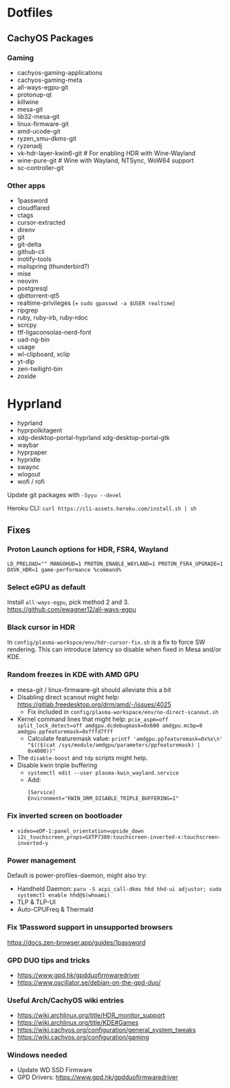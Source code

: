# Dotfiles


## CachyOS Packages

### Gaming
- cachyos-gaming-applications
- cachyos-gaming-meta
- all-ways-egpu-git
- protonup-qt
- killwine
- mesa-git
- lib32-mesa-git
- linux-firmware-git
- amd-ucode-git
- ryzen_smu-dkms-git
- ryzenadj
- vk-hdr-layer-kwin6-git # For enabling HDR with Wine-Wayland
- wine-pure-git # Wine with Wayland, NTSync, WoW64 support
- sc-controller-git

### Other apps
- 1password
- cloudflared
- ctags
- cursor-extracted
- direnv
- git
- git-delta
- github-cli
- inotify-tools
- mailspring (thunderbird?)
- mise
- neovim
- postgresql
- qbittorrent-qt5
- realtime-privileges (+ `sudo gpasswd -a $USER realtime`)
- ripgrep
- ruby, ruby-irb, ruby-rdoc
- scrcpy
- ttf-ligaconsolas-nerd-font
- uad-ng-bin
- usage
- wl-clipboard, xclip
- yt-dlp
- zen-twilight-bin
- zoxide

# Hyprland
- hyprland
- hyprpolkitagent
- xdg-desktop-portal-hyprland xdg-desktop-portal-gtk
- waybar
- hyprpaper
- hypridle
- swaync
- wlogout
- wofi / rofi

Update git packages with `-Syyu --devel`

Heroku CLI: `curl https://cli-assets.heroku.com/install.sh | sh`

## Fixes

### Proton Launch options for HDR, FSR4, Wayland
```
LD_PRELOAD="" MANGOHUD=1 PROTON_ENABLE_WAYLAND=1 PROTON_FSR4_UPGRADE=1 DXVK_HDR=1 game-performance %command%
```

### Select eGPU as default
Install `all-ways-egpu`, pick method 2 and 3.
https://github.com/ewagner12/all-ways-egpu

### Black cursor in HDR
In `config/plasma-workspce/env/hdr-cursor-fix.sh` is a fix to force SW rendering. This can introduce latency so disable when fixed in Mesa and/or KDE.

### Random freezes in KDE with AMD GPU
- mesa-git / linux-firmware-git should alleviate this a bit
- Disabling direct scanout might help: https://gitlab.freedesktop.org/drm/amd/-/issues/4025
  - Fix included in `config/plasma-workspace/env/no-direct-scanout.sh`
- Kernel command lines that might help: `pcie_aspm=off split_lock_detect=off amdgpu.dcdebugmask=0x600 amdgpu.mcbp=0 amdgpu.ppfeaturemask=0xfffd7fff`
  - Calculate featuremask value: `printf 'amdgpu.ppfeaturemask=0x%x\n' "$(($(cat /sys/module/amdgpu/parameters/ppfeaturemask) | 0x4000))"`
- The `disable-boost` and `tdp` scripts might help.
- Disable kwin triple buffering
  - `systemctl edit --user plasma-kwin_wayland.service`
  - Add: 
    ```
    [Service]
    Environment="KWIN_DRM_DISABLE_TRIPLE_BUFFERING=1"
    ```

### Fix inverted screen on bootloader
- `video=eDP-1:panel_orientation=upside_down i2c_touchscreen_props=GXTP7380:touchscreen-inverted-x:touchscreen-inverted-y`

### Power management
Default is power-profiles-daemon, might also try:

- Handheld Daemon: `paru -S acpi_call-dkms hhd hhd-ui adjustor; sudo systemctl enable hhd@$(whoami)`
- TLP & TLP-UI
- Auto-CPUFreq & Thermald

### Fix 1Password support in unsupported browsers
https://docs.zen-browser.app/guides/1password

### GPD DUO tips and tricks
- https://www.gpd.hk/gpdduofirmwaredriver
- https://www.oscillator.se/debian-on-the-gpd-duo/

### Useful Arch/CachyOS wiki entries
- https://wiki.archlinux.org/title/HDR_monitor_support
- https://wiki.archlinux.org/title/KDE#Games
- https://wiki.cachyos.org/configuration/general_system_tweaks
- https://wiki.cachyos.org/configuration/gaming


### Windows needed
- Update WD SSD Firmware
- GPD Drivers: https://www.gpd.hk/gpdduofirmwaredriver
